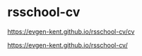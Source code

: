 # rsschool-cv

https://evgen-kent.github.io/rsschool-cv/cv

https://evgen-kent.github.io/rsschool-cv/

